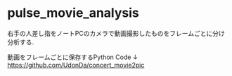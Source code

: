 # pulse_movie_analysis

右手の人差し指をノートPCのカメラで動画撮影したものをフレームごとに分け分析する.

動画をフレームごとに保存するPython Code ↓
https://github.com/UdonDa/concert_movie2pic

